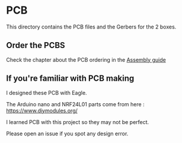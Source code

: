 # PCB

This directory contains the PCB files and the Gerbers for the 2 boxes.


## Order the PCBS

Check the chapter about the PCB ordering in the [Assembly guide](../../Assembly_Guide/README.md)

## If you're familiar with PCB making

I designed these PCB with Eagle.

The Arduino nano and NRF24L01 parts come from here : https://www.diymodules.org/

I learned PCB with this project so they may not be perfect.

Please open an issue if you spot any design error.
